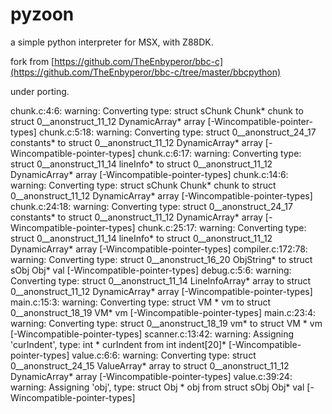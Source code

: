 # pyzoon
a simple python interpreter for MSX, with Z88DK.

fork from [https://github.com/TheEnbyperor/bbc-c](https://github.com/TheEnbyperor/bbc-c/tree/master/bbcpython)

under porting.

chunk.c:4:6: warning: Converting type: struct sChunk Chunk* chunk to struct 0__anonstruct_11_12 DynamicArray* array [-Wincompatible-pointer-types]
chunk.c:5:18: warning: Converting type: struct 0__anonstruct_24_17 constants*  to struct 0__anonstruct_11_12 DynamicArray* array [-Wincompatible-pointer-types]
chunk.c:6:17: warning: Converting type: struct 0__anonstruct_11_14 lineInfo*  to struct 0__anonstruct_11_12 DynamicArray* array [-Wincompatible-pointer-types]
chunk.c:14:6: warning: Converting type: struct sChunk Chunk* chunk to struct 0__anonstruct_11_12 DynamicArray* array [-Wincompatible-pointer-types]
chunk.c:24:18: warning: Converting type: struct 0__anonstruct_24_17 constants*  to struct 0__anonstruct_11_12 DynamicArray* array [-Wincompatible-pointer-types]
chunk.c:25:17: warning: Converting type: struct 0__anonstruct_11_14 lineInfo*  to struct 0__anonstruct_11_12 DynamicArray* array [-Wincompatible-pointer-types]
compiler.c:172:78: warning: Converting type: struct 0__anonstruct_16_20 ObjString*  to struct sObj Obj* val [-Wincompatible-pointer-types]
debug.c:5:6: warning: Converting type: struct 0__anonstruct_11_14 LineInfoArray* array to struct 0__anonstruct_11_12 DynamicArray* array [-Wincompatible-pointer-types]
main.c:15:3: warning: Converting type: struct VM * vm to struct 0__anonstruct_18_19 VM* vm [-Wincompatible-pointer-types]
main.c:23:4: warning: Converting type: struct 0__anonstruct_18_19 vm*  to struct VM * vm [-Wincompatible-pointer-types]
scanner.c:13:42: warning: Assigning 'curIndent', type: int * curIndent from int indent[20]*  [-Wincompatible-pointer-types]
value.c:6:6: warning: Converting type: struct 0__anonstruct_24_15 ValueArray* array to struct 0__anonstruct_11_12 DynamicArray* array [-Wincompatible-pointer-types]
value.c:39:24: warning: Assigning 'obj', type: struct Obj * obj from struct sObj Obj* val [-Wincompatible-pointer-types]
